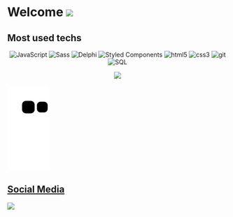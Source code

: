 # Welcome  <img src="https://c.tenor.com/GocCvG7hs78AAAAj/rocket-joypixels.gif" height="50px"> 


## Most used techs


<div align="center">
<p>
  <img alt="JavaScript" src="https://img.shields.io/badge/-JavaScript-f7df1e?style=flat-circle&logo=javascript&logoColor=black" />
  <img alt="Sass" src="https://img.shields.io/badge/-Sass-CC6699?style=flat-circle&logo=sass&logoColor=white" />
  <img alt="Delphi" src="https://img.shields.io/badge/-Delphi-880808?style=flat-circle&logo=delphi&logoColor=white" />
  <img alt="Styled Components" src="https://img.shields.io/badge/-Styled_Components-db7092?style=flat-circle&logo=styled-components&logoColor=white" />
  <img alt="html5" src="https://img.shields.io/badge/-HTML5-E34F26?style=flat-circle&logo=html5&logoColor=white" />
  <img alt="css3" src="https://img.shields.io/badge/-CSS3-2965f1?style=flat-circle&logo=css3&logoColor=white" />
  <img alt="git" src="https://img.shields.io/badge/-Git-F05032?style=flat-circle&logo=git&logoColor=white" />
  <img alt="SQL" src="https://img.shields.io/badge/-SQL-89CFF0?style=flat-circle&logo=mysql&logoColor=black" />
</p>

  <a href="https://github.com/danielspng">
  <img height="180em" src="https://github-readme-stats.vercel.app/api?username=danielspng&show_icons=true&theme=dracula&include_all_commits=true"/>
</div>

  ![Snake animation](https://github.com/danielspng/danielspng/blob/output/github-contribution-grid-snake.svg)


## Social Media
<a href="https://www.instagram.com/daniells.png" target="_blanked"><img src="https://img.shields.io/badge/Instagram-f2003c?style=for-the-badge&logo=instagram&logoColor=white"></a>




